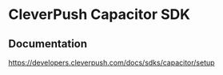 # CleverPush Capacitor SDK

## Documentation

https://developers.cleverpush.com/docs/sdks/capacitor/setup
